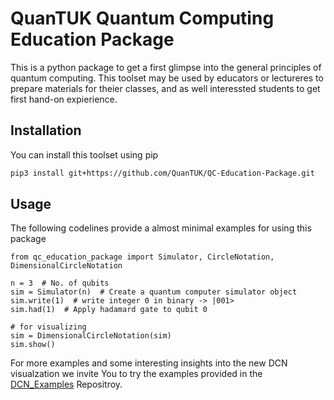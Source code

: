 # QuanTUK Quantum Computing Education Package

This is a python package to get a first glimpse into the general principles of quantum computing.
This toolset may be  used by educators or lectureres to prepare materials for theier classes, and as well interessted students to get first hand-on expierience.

## Installation
You can install this toolset using pip
```bash
pip3 install git+https://github.com/QuanTUK/QC-Education-Package.git  
```
## Usage
The following codelines provide a almost minimal examples for using this package 
```python3
from qc_education_package import Simulator, CircleNotation, DimensionalCircleNotation

n = 3  # No. of qubits
sim = Simulator(n)  # Create a quantum computer simulator object
sim.write(1)  # write integer 0 in binary -> |001>
sim.had(1)  # Apply hadamard gate to qubit 0

# for visualizing
sim = DimensionalCircleNotation(sim)
sim.show()
```

For more examples and some interesting insights into the new DCN visualzation we invite You to try the examples provided in the [DCN_Examples](https://github.com/QuanTUK/DCN_examples) Repositroy.

